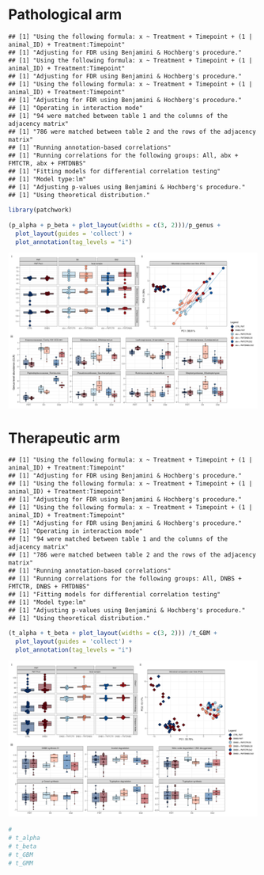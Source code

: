 # Pathological arm

    ## [1] "Using the following formula: x ~ Treatment + Timepoint + (1 | animal_ID) + Treatment:Timepoint"
    ## [1] "Adjusting for FDR using Benjamini & Hochberg's procedure."
    ## [1] "Using the following formula: x ~ Treatment + Timepoint + (1 | animal_ID) + Treatment:Timepoint"
    ## [1] "Adjusting for FDR using Benjamini & Hochberg's procedure."
    ## [1] "Using the following formula: x ~ Treatment + Timepoint + (1 | animal_ID) + Treatment:Timepoint"
    ## [1] "Adjusting for FDR using Benjamini & Hochberg's procedure."
    ## [1] "Operating in interaction mode"
    ## [1] "94 were matched between table 1 and the columns of the adjacency matrix"
    ## [1] "786 were matched between table 2 and the rows of the adjacency matrix"
    ## [1] "Running annotation-based correlations"
    ## [1] "Running correlations for the following groups: All, abx + FMTCTR, abx + FMTDNBS"
    ## [1] "Fitting models for differential correlation testing"
    ## [1] "Model type:lm"
    ## [1] "Adjusting p-values using Benjamini & Hochberg's procedure."
    ## [1] "Using theoretical distribution."

``` r
library(patchwork)
```

``` r
(p_alpha + p_beta + plot_layout(widths = c(3, 2)))/p_genus + 
  plot_layout(guides = 'collect') + 
  plot_annotation(tag_levels = "i")
```

![](README_files/figure-gfm/plot_path-1.png)<!-- -->

# Therapeutic arm

    ## [1] "Using the following formula: x ~ Treatment + Timepoint + (1 | animal_ID) + Treatment:Timepoint"
    ## [1] "Adjusting for FDR using Benjamini & Hochberg's procedure."
    ## [1] "Using the following formula: x ~ Treatment + Timepoint + (1 | animal_ID) + Treatment:Timepoint"
    ## [1] "Adjusting for FDR using Benjamini & Hochberg's procedure."
    ## [1] "Using the following formula: x ~ Treatment + Timepoint + (1 | animal_ID) + Treatment:Timepoint"
    ## [1] "Adjusting for FDR using Benjamini & Hochberg's procedure."
    ## [1] "Operating in interaction mode"
    ## [1] "94 were matched between table 1 and the columns of the adjacency matrix"
    ## [1] "786 were matched between table 2 and the rows of the adjacency matrix"
    ## [1] "Running annotation-based correlations"
    ## [1] "Running correlations for the following groups: All, DNBS + FMTCTR, DNBS + FMTDNBS"
    ## [1] "Fitting models for differential correlation testing"
    ## [1] "Model type:lm"
    ## [1] "Adjusting p-values using Benjamini & Hochberg's procedure."
    ## [1] "Using theoretical distribution."

``` r
(t_alpha + t_beta + plot_layout(widths = c(3, 2))) /t_GBM + 
  plot_layout(guides = 'collect') + 
  plot_annotation(tag_levels = "i")
```

![](README_files/figure-gfm/plot_ther-1.png)<!-- -->

``` r
# 
# t_alpha
# t_beta
# t_GBM
# t_GMM
```
